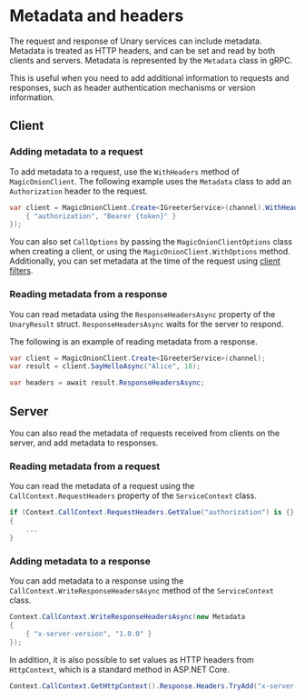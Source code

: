 # Metadata and headers

The request and response of Unary services can include metadata. Metadata is treated as HTTP headers, and can be set and read by both clients and servers. Metadata is represented by the `Metadata` class in gRPC.

This is useful when you need to add additional information to requests and responses, such as header authentication mechanisms or version information.

## Client

### Adding metadata to a request
To add metadata to a request, use the `WithHeaders` method of `MagicOnionClient`. The following example uses the `Metadata` class to add an `Authorization` header to the request.

```csharp
var client = MagicOnionClient.Create<IGreeterService>(channel).WithHeaders(new Metadata
    { "authorization", "Bearer {token}" }
});
```

You can also set `CallOptions` by passing the `MagicOnionClientOptions` class when creating a client, or using the `MagicOnionClient.WithOptions` method. Additionally, you can set metadata at the time of the request using [client filters](/filter/client-filter).

### Reading metadata from a response
You can read metadata using the `ResponseHeadersAsync` property of the `UnaryResult` struct. `ResponseHeadersAsync` waits for the server to respond.

The following is an example of reading metadata from a response.

```csharp
var client = MagicOnionClient.Create<IGreeterService>(channel);
var result = client.SayHelloAsync("Alice", 18);

var headers = await result.ResponseHeadersAsync;
```


## Server
You can also read the metadata of requests received from clients on the server, and add metadata to responses.

### Reading metadata from a request

You can read the metadata of a request using the `CallContext.RequestHeaders` property of the `ServiceContext` class.

```csharp
if (Context.CallContext.RequestHeaders.GetValue("authorization") is {} authorizationHeader)
{
    ...
}
```

### Adding metadata to a response

You can add metadata to a response using the `CallContext.WriteResponseHeadersAsync` method of the `ServiceContext` class.

```csharp
Context.CallContext.WriteResponseHeadersAsync(new Metadata
{
    { "x-server-version", "1.0.0" }
});
```

In addition, it is also possible to set values as HTTP headers from `HttpContext`, which is a standard method in ASP.NET Core.

```csharp
Context.CallContext.GetHttpContext().Response.Headers.TryAdd("x-server-version", "1.0.0");
```
